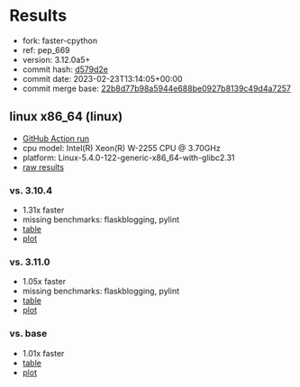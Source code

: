 # Results

- fork: faster-cpython
- ref: pep_669
- version: 3.12.0a5+
- commit hash: [d579d2e](https://github.com/faster%2dcpython/cpython/commit/d579d2e)
- commit date: 2023-02-23T13:14:05+00:00
- commit merge base: [22b8d77b98a5944e688be0927b8139c49d4a7257](https://github.com/faster%2dcpython/cpython/commit/22b8d77b98a5944e688be0927b8139c49d4a7257)

## linux x86_64 (linux)

- [GitHub Action run](https://github.com/faster-cpython/benchmarking/actions/runs/4253128438)
- cpu model: Intel(R) Xeon(R) W-2255 CPU @ 3.70GHz
- platform: Linux-5.4.0-122-generic-x86_64-with-glibc2.31
- [raw results](bm-20230223-linux-x86_64-faster%252dcpython-pep_669-3.12.0a5%2B-d579d2e.json)

### vs. 3.10.4

- 1.31x faster
- missing benchmarks: flaskblogging, pylint
- [table](bm-20230223-linux-x86_64-faster%252dcpython-pep_669-3.12.0a5%2B-d579d2e-vs-3.10.4.md)
- [plot](bm-20230223-linux-x86_64-faster%252dcpython-pep_669-3.12.0a5%2B-d579d2e-vs-3.10.4.png)

### vs. 3.11.0

- 1.05x faster
- missing benchmarks: flaskblogging, pylint
- [table](bm-20230223-linux-x86_64-faster%252dcpython-pep_669-3.12.0a5%2B-d579d2e-vs-3.11.0.md)
- [plot](bm-20230223-linux-x86_64-faster%252dcpython-pep_669-3.12.0a5%2B-d579d2e-vs-3.11.0.png)

### vs. base

- 1.01x faster
- [table](bm-20230223-linux-x86_64-faster%252dcpython-pep_669-3.12.0a5%2B-d579d2e-vs-base.md)
- [plot](bm-20230223-linux-x86_64-faster%252dcpython-pep_669-3.12.0a5%2B-d579d2e-vs-base.png)

